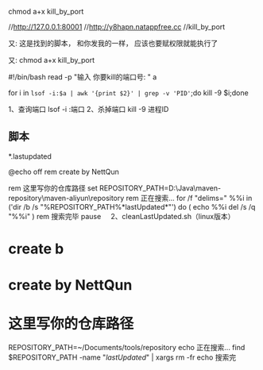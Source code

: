 


chmod a+x kill_by_port

//http://127.0.0.1:80001
//http://y8hapn.natappfree.cc
//kill_by_port

又:
    这是找到的脚本， 和你发我的一样， 应该也要赋权限就能执行了

又:
    chmod a+x kill_by_port


#!/bin/bash
read -p "输入 你要kill的端口号: " a

for i in `lsof -i:$a | awk '{print $2}' | grep -v 'PID'`;do kill -9 $i;done



1、查询端口
lsof -i :端口
2、杀掉端口
kill -9 进程ID


脚本
---

*.lastupdated

@echo off
rem create by NettQun
  
rem 这里写你的仓库路径
set REPOSITORY_PATH=D:\Java\maven-repository\maven-aliyun\repository
rem 正在搜索...
for /f "delims=" %%i in ('dir /b /s "%REPOSITORY_PATH%\*lastUpdated*"') do (
    echo %%i
    del /s /q "%%i"
)
rem 搜索完毕
pause
    2、cleanLastUpdated.sh（linux版本）

# create b




# create by NettQun
 
# 这里写你的仓库路径
REPOSITORY_PATH=~/Documents/tools/repository
echo 正在搜索...
find $REPOSITORY_PATH -name "*lastUpdated*" | xargs rm -fr
echo 搜索完



